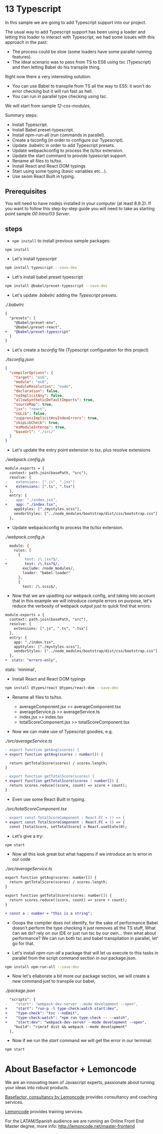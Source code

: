 # 13 Typescript

In this sample we are going to add Typescript support into our project.

The usual way to add Typescript support has been using a loader and letting
this loader to interact with Typescript, we had some issues with this approach in
the past:

- The process could be slow (some loaders have some parallel running features).
- The ideal scenario was to pass from TS to ES6 using tsc (Typescript) and then
  letting Babel do his transpile thing.

Right now there a very interesting solution:

- You can use Babel to transpile from TS all the way to ES5: it won't do error
  checking but it will run fast as hell.
- You can run in parallel type checking using _tsc_.

We will start from sample _12-css-modules_,

Summary steps:

- Install Typescript.
- Install Babel preset-typescript.
- Install npm-run-all (run commands in parallel).
- Create a tsconfig (in order to configure our Typescript).
- Update .babelrc in order to add Typescript presets.
- Update webpackconfig to process the _ts/tsx_ extension.
- Update the start command to provide typescript support.
- Rename all files to ts/tsx.
- Install React and React DOM typings
- Start using some typing (basic variables etc...).
- Use seom React Built in typing.

## Prerequisites

You will need to have nodejs installed in your computer (at least 8.9.2). If you want to follow this step-by-step guide you will need to take as starting point sample _00 Intro/03 Server_.

## steps

- `npm install` to install previous sample packages:

```bash
npm install
```

- Let's install _typescript_

```bash
npm install typescript --save-dev
```

- Let's install babel preset typescript

```bash
npm install @babel/preset-typescript --save-dev
```

- Let's update _.babelrc_ adding the _Typescript_ presets.

_./.babelrc_

```diff
{
  "presets": [
    "@babel/preset-env",
    "@babel/preset-react",
+   "@babel/preset-typescript"
  ]
}
```

- Let's create a _tsconfig_ file (Typescript configuration for this project)

_./tsconfig.json_

```json
{
  "compilerOptions": {
    "target": "es6",
    "module": "es6",
    "moduleResolution": "node",
    "declaration": false,
    "noImplicitAny": false,
    "allowSyntheticDefaultImports": true,
    "sourceMap": true,
    "jsx": "react",
    "noLib": false,
    "suppressImplicitAnyIndexErrors": true,
    "skipLibCheck": true,
    "esModuleInterop": true,
    "baseUrl": "./src/"
  }
}
```

- Let's update the entry point extension to _tsx_, plus resolve extensions

_./webpack.config.js_

```diff
module.exports = {
  context: path.join(basePath, "src"),
  resolve: {
-    extensions: [".js", ".jsx"]
+    extensions: [".ts", ".tsx"]
  },
  entry: {
-    app: "./index.jsx",
+    app: "./index.tsx",
    appStyles: ["./mystyles.scss"],
    vendorStyles: ["../node_modules/bootstrap/dist/css/bootstrap.css"]
  },
```

- Update webpackconfig to process the _ts/tsx_ extension.

_./webpack.config.js_

```diff
  module: {
    rules: [
      {
-        test: /\.jsx?$/,
+        test: /\.tsx?$/,
        exclude: /node_modules/,
        loader: "babel-loader"
      },
      {
        test: /\.scss$/,
```

- Now that we are upadting our webpack config, and taking into account that in this
  example we will introduce compile errors on purpose, let's reduce the verbosity of
  webpack output just to quick find that errors:

```diff
module.exports = {
  context: path.join(basePath, "src"),
  resolve: {
    extensions: [".js", ".ts", ".tsx"]
  },
  entry: {
    app: "./index.tsx",
    appStyles: ["./mystyles.scss"],
    vendorStyles: ["../node_modules/bootstrap/dist/css/bootstrap.css"]
  },
+  stats: "errors-only",
```

stats: 'minimal',

- Install React and React DOM typings

```bash
npm install @types/react @types/react-dom --save-dev
```

- Rename all files to ts/tsx.

  - averageComponent.jsx >> averageComponent.tsx
  - averageService.js >> averageService.ts
  - index.jsx >> index.tsx
  - totalScoreComponent.jsx >> totalScoreComponent.tsx

- Now we can make use of Typescript goodies, e.g.

_./src/averageService.ts_

```diff
- export function getAvg(scores) {
+ export function getAvg(scores : number[]) {

  return getTotalScore(scores) / scores.length;
}

- export function getTotalScore(scores) {
+ export function getTotalScore(scores : number[]) {
  return scores.reduce((score, count) => score + count);
}
```

- Even use some React Built in typing.

_./src/totalScoreComponent.tsx_

```diff
- export const TotalScoreComponent : React.FC = () => {
+ export const TotalScoreComponent : React.FC = () => {
  const [totalScore, setTotalScore] = React.useState(0);
```

- Let's give a try:

```bash
npm start
```

- Now all this look great but what happens if we introduce an ts error in our code

_./src/averageService.ts_

```diff
export function getAvg(scores: number[]) {
  return getTotalScore(scores) / scores.length;
}

export function getTotalScore(scores: number[]) {
  return scores.reduce((score, count) => score + count);
}

+ const a : number = "this is a string";
```

- Ooops the compiler does not identify, for the sake of performance Babel doesn't
  perform the type checking it just removes all the TS stuff, What can we do?
  rely on our IDE or just run tsc by our own... then what about performance? We can
  run both tsc and babel transpilation in parallel, let' go for that.

- Let's install _npm-run-all_ a package that will let us execute to this tasks
  in parallel from the script command section in our package.json.

```bash
npm install npm-run-all --save-dev
```

- Now let's ellaborate a bit more our package section, we will create a new
  command just to transpile our babel,

_./package.json_

```diff
  "scripts": {
-    "start": "webpack-dev-server --mode development --open",
+    "start": "run-p -l type-check:watch start:dev",
+    "type-check": "tsc --noEmit",
+    "type-check:watch": "npm run type-check -- --watch",
+    "start:dev": "webpack-dev-server --mode development --open",
    "build": "rimraf dist && webpack --mode development"
  },
```

- Now if we run the _start_ command we will get the error in our terminal:

```bash
npm start
```

# About Basefactor + Lemoncode

We are an innovating team of Javascript experts, passionate about turning your ideas into robust products.

[Basefactor, consultancy by Lemoncode](http://www.basefactor.com) provides consultancy and coaching services.

[Lemoncode](http://lemoncode.net/services/en/#en-home) provides training services.

For the LATAM/Spanish audience we are running an Online Front End Master degree, more info: http://lemoncode.net/master-frontend
